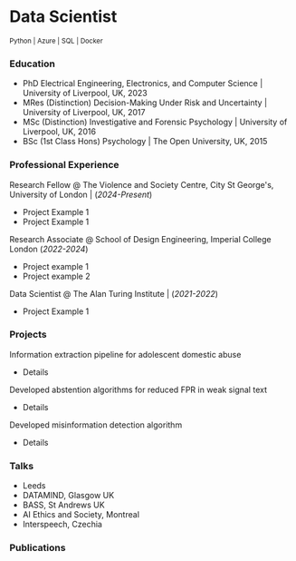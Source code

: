 # Data Scientist
<small>Python | Azure | SQL | Docker</small>

### Education
  - PhD Electrical Engineering, Electronics, and Computer Science | University of Liverpool, UK, 2023
  - MRes (Distinction) Decision-Making Under Risk and Uncertainty | University of Liverpool, UK, 2017
  - MSc (Distinction) Investigative and Forensic Psychology | University of Liverpool, UK, 2016
  - BSc (1st Class Hons) Psychology | The Open University, UK, 2015

### Professional Experience
Research Fellow @ The Violence and Society Centre, City St George's, University of London | (_2024-Present_)
  - Project Example 1
  - Project Example 1

Research Associate @ School of Design Engineering, Imperial College London (_2022-2024_)
  - Project example 1
  - Project example 2

Data Scientist @ The Alan Turing Institute | (_2021-2022_)
- Project Example 1


### Projects
Information extraction pipeline for adolescent domestic abuse
- Details

Developed abstention algorithms for reduced FPR in weak signal text
- Details

Developed misinformation detection algorithm
- Details

### Talks
- Leeds
- DATAMIND, Glasgow UK
- BASS, St Andrews UK
- AI Ethics and Society, Montreal
- Interspeech, Czechia

### Publications
